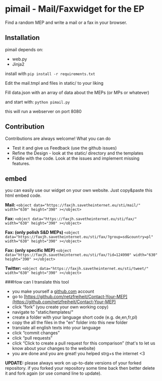 # pimail - Mail/Faxwidget for the EP


Find a random MEP and write a mail or a fax in your browser.

## Installation

pimail depends on:

* web.py
* Jinja2

install with ```pip install -r requirements.txt```

Edit the mail.tmpl and files in static/ to your liking

Fill data.json with an array of data about the MEPs (or MPs or whatever)

and start with: ``python pimail.py``

this will run a webserver on port 8080

## Contribution

Contributions are always welcome! What you can do

* Test it and give us Feedback (use the github issues)
* Refine the Design - look at the static/ directory and the templates
* Fiddle with the code. Look at the issues and implement missing features.

## embed

you can easily use our widget on your own website. Just copy&paste this html  embed code.

<b>Mail: </b>
`<object data="https://faxjh.savetheinternet.eu/sti/mail/" width="630" height="390" ></object>`

<b>Fax: </b>
`<object data="https://faxjh.savetheinternet.eu/sti/fax/" width="630" height="390" ></object>`

<b>Fax: (only polish S&D MEPs) </b>
`<object data="https://faxjh.savetheinternet.eu/sti/fax/?group=sd&country=pl" width="630" height="390" ></object>`

<b>Fax: (only specific MEP) </b>
`<object data="https://faxjh.savetheinternet.eu/sti/fax/?id=124990" width="630" height="390" ></object>`

<b>Twitter: </b>
`<object data="https://faxjh.savetheinternet.eu/sti/tweet/" width="630" height="390" ></object>`


###How can I translate this tool 
- you make yourself a [github.com](https://github.com) account 
- go to [https://github.com/netzfreiheit/Contact-Your-MEP](https://github.com/netzfreiheit/Contact-Your-MEP)
- click “fork” (you create your own working copy)
- navigate to "static/templates/"
- create a folder with your language short code (e.g. de,en,fr,pl)
- copy the all the files in the "en" folder into this new folder
- translate all english texts into your language
- click “commit changes” 
- click “pull requests”
- click “Click to create a pull request for this comparison” (that's to let us know about your changes to the website)
- you are done and you are great! you helped strg+s the internet <3

**UPDATE:** please always work on up-to-date versions of your forked repository. if you forked your repository some time back then better delete it and fork again (or use comand line to update). 
